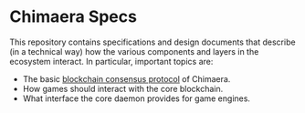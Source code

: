 # Chimaera Specs

This repository contains specifications and design documents that describe
(in a technical way) how the various components and layers in the ecosystem
interact.  In particular, important topics are:

* The basic [blockchain consensus protocol](blockchain.md) of Chimaera.
* How games should interact with the core blockchain.
* What interface the core daemon provides for game engines.
